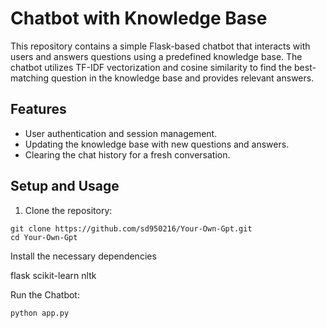 # Chatbot with Knowledge Base

This repository contains a simple Flask-based chatbot that interacts with users and answers questions using a predefined knowledge base. The chatbot utilizes TF-IDF vectorization and cosine similarity to find the best-matching question in the knowledge base and provides relevant answers.

## Features

- User authentication and session management.
- Updating the knowledge base with new questions and answers.
- Clearing the chat history for a fresh conversation.

## Setup and Usage

1. Clone the repository:

```
git clone https://github.com/sd950216/Your-Own-Gpt.git
cd Your-Own-Gpt
```
Install the necessary dependencies

flask
scikit-learn
nltk

Run the Chatbot:
```
python app.py
```
